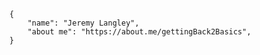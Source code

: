 
    {
        "name": "Jeremy Langley",
        "about me": "https://about.me/gettingBack2Basics",
    }
